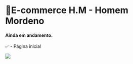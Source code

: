 # 🧔E-commerce H.M - Homem Mordeno

#### Ainda em andamento.

✅ - Página inicial

<img src="https://i.imgur.com/kIWX6Un.png">
